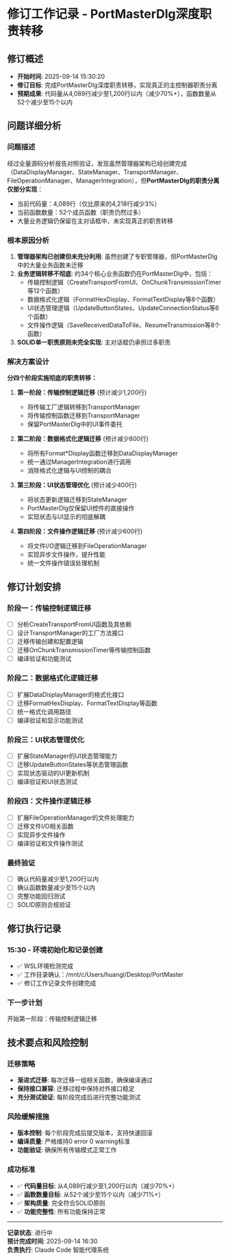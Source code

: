 # 修订工作记录 - PortMasterDlg深度职责转移

## 修订概述
- **开始时间**: 2025-09-14 15:30:20
- **修订目标**: 完成PortMasterDlg深度职责转移，实现真正的主控制器职责分离
- **预期成果**: 代码量从4,089行减少至1,200行以内（减少70%+），函数数量从52个减少至15个以内

## 问题详细分析

### 问题描述
经过全量源码分析报告对照验证，发现虽然管理器架构已经创建完成（DataDisplayManager、StateManager、TransportManager、FileOperationManager、ManagerIntegration），但**PortMasterDlg的职责分离仅部分实现**：
- 当前代码量：4,089行（仅比原来的4,218行减少3%）
- 当前函数数量：52个成员函数（职责仍然过多）
- 大量业务逻辑仍保留在主对话框中，未实现真正的职责转移

### 根本原因分析
1. **管理器架构已创建但未充分利用**: 虽然创建了专职管理器，但PortMasterDlg中的大量业务函数未迁移
2. **业务逻辑转移不彻底**: 约34个核心业务函数仍在PortMasterDlg中，包括：
   - 传输控制逻辑（CreateTransportFromUI、OnChunkTransmissionTimer等12个函数）
   - 数据格式化逻辑（FormatHexDisplay、FormatTextDisplay等8个函数）
   - UI状态管理逻辑（UpdateButtonStates、UpdateConnectionStatus等6个函数）
   - 文件操作逻辑（SaveReceivedDataToFile、ResumeTransmission等8个函数）
3. **SOLID单一职责原则未完全实现**: 主对话框仍承担过多职责

### 解决方案设计
**分四个阶段实施彻底的职责转移：**

1. **第一阶段：传输控制逻辑迁移** (预计减少1,200行)
   - 将传输工厂逻辑转移到TransportManager
   - 将传输控制函数迁移到TransportManager
   - 保留PortMasterDlg中的UI事件委托

2. **第二阶段：数据格式化逻辑迁移** (预计减少800行)
   - 将所有Format*Display函数迁移到DataDisplayManager
   - 统一通过ManagerIntegration进行调用
   - 消除格式化逻辑与UI控制的耦合

3. **第三阶段：UI状态管理优化** (预计减少400行)
   - 将状态更新逻辑迁移到StateManager
   - PortMasterDlg仅保留UI控件的直接操作
   - 实现状态与UI显示的彻底解耦

4. **第四阶段：文件操作逻辑迁移** (预计减少600行)
   - 将文件I/O逻辑迁移到FileOperationManager
   - 实现异步文件操作，提升性能
   - 统一文件操作错误处理机制

## 修订计划安排

### 阶段一：传输控制逻辑迁移
- [ ] 分析CreateTransportFromUI函数及其依赖
- [ ] 设计TransportManager的工厂方法接口
- [ ] 迁移传输创建和配置逻辑
- [ ] 迁移OnChunkTransmissionTimer等传输控制函数
- [ ] 编译验证和功能测试

### 阶段二：数据格式化逻辑迁移  
- [ ] 扩展DataDisplayManager的格式化接口
- [ ] 迁移FormatHexDisplay、FormatTextDisplay等函数
- [ ] 统一格式化调用路径
- [ ] 编译验证和显示功能测试

### 阶段三：UI状态管理优化
- [ ] 扩展StateManager的UI状态管理能力
- [ ] 迁移UpdateButtonStates等状态管理函数
- [ ] 实现状态驱动的UI更新机制
- [ ] 编译验证和UI状态测试

### 阶段四：文件操作逻辑迁移
- [ ] 扩展FileOperationManager的文件处理能力
- [ ] 迁移文件I/O相关函数
- [ ] 实现异步文件操作
- [ ] 编译验证和文件操作测试

### 最终验证
- [ ] 确认代码量减少至1,200行以内
- [ ] 确认函数数量减少至15个以内  
- [ ] 完整功能回归测试
- [ ] SOLID原则合规验证

## 修订执行记录

### 15:30 - 环境初始化和记录创建
- ✅ WSL环境检测完成
- ✅ 工作目录确认：/mnt/c/Users/huangl/Desktop/PortMaster
- ✅ 修订工作记录文件创建完成

### 下一步计划
开始第一阶段：传输控制逻辑迁移

## 技术要点和风险控制

### 迁移策略
- **渐进式迁移**: 每次迁移一组相关函数，确保编译通过
- **保持接口兼容**: 迁移过程中保持对外接口稳定
- **充分测试验证**: 每阶段完成后进行完整功能测试

### 风险缓解措施
- **版本控制**: 每个阶段完成后提交版本，支持快速回滚
- **编译质量**: 严格维持0 error 0 warning标准
- **功能验证**: 确保所有传输模式正常工作

### 成功标准
- ✅ **代码量目标**: 从4,089行减少至1,200行以内（减少70%+）
- ✅ **函数数量目标**: 从52个减少至15个以内（减少71%+）
- ✅ **架构质量**: 完全符合SOLID原则
- ✅ **功能完整性**: 所有功能保持正常

---

**记录状态**: 进行中  
**预计完成时间**: 2025-09-14 16:30  
**负责执行**: Claude Code 智能代理系统